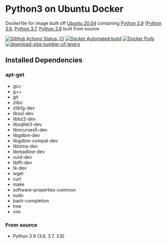 # Python3 on Ubuntu Docker

Dockerfile for image built off [Ubuntu 20.04](https://wiki.ubuntu.com/FocalFossa/ReleaseNotes/20.04) containing [Python 3.9](https://www.python.org/downloads/release/python-3910/) ([Python 3.6](https://www.python.org/downloads/release/python-368/), [Python 3.7](https://www.python.org/downloads/release/python-374/), [Python 3.8](https://www.python.org/downloads/release/python-387/) built from source

[![GitHub Actions Status: CI](https://github.com/matthewfeickert/Docker-Python3-Ubuntu/workflows/CI/badge.svg?branch=master)](https://github.com/matthewfeickert/Docker-Python3-Ubuntu/actions?query=workflow%3ACI+branch%3Amaster)
[![Docker Automated build](https://img.shields.io/docker/automated/matthewfeickert/docker-python3-ubuntu.svg)](https://hub.docker.com/r/matthewfeickert/docker-python3-ubuntu/)
[![Docker Pulls](https://img.shields.io/docker/pulls/matthewfeickert/docker-python3-ubuntu.svg)](https://hub.docker.com/r/matthewfeickert/docker-python3-ubuntu/)
[![download-size number-of-layers](https://images.microbadger.com/badges/image/matthewfeickert/docker-python3-ubuntu.svg)](https://microbadger.com/images/matthewfeickert/docker-python3-ubuntu)

## Installed Dependencies

### apt-get
- gcc
- g++
- git
- zlibc
- zlib1g-dev
- libssl-dev
- libbz2-dev
- libsqlite3-dev
- libncurses5-dev
- libgdbm-dev
- libgdbm-compat-dev
- liblzma-dev
- libreadline-dev
- uuid-dev
- libffi-dev
- tk-dev
- wget
- curl
- make
- software-properties-common
- sudo
- bash-completion
- tree
- vim

### From source

- Python 3.9 (3.6, 3.7, 3.8)
